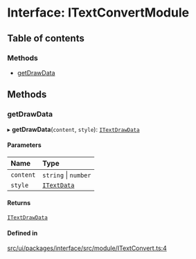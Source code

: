 # Interface: ITextConvertModule

## Table of contents

### Methods

- [getDrawData](ITextConvertModule.md#getdrawdata)

## Methods

### getDrawData

▸ **getDrawData**(`content`, `style`): [`ITextDrawData`](ITextDrawData.md)

#### Parameters

| Name | Type |
| :------ | :------ |
| `content` | `string` \| `number` |
| `style` | [`ITextData`](ITextData.md) |

#### Returns

[`ITextDrawData`](ITextDrawData.md)

#### Defined in

[src/ui/packages/interface/src/module/ITextConvert.ts:4](https://github.com/leaferjs/leafer-ui/blob/4d73938da11e4e94a0fd5c4fb30002be37f139ac/packages/interface/src/module/ITextConvert.ts#L4)
